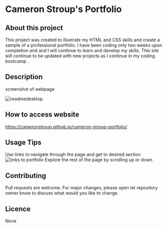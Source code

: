 # Cameron Stroup's Portfolio 
## About this project
This project was created to illustrate my HTML and CSS skills and create a sample of a professional portfolio. I have been coding only two weeks upon completion and and I will continue to learn and develop my skills. This site will continue to be updated  with  new projects as I continue in my coding bootcamp .
## Description 
screenshot of webpage


![readmedesktop](https://user-images.githubusercontent.com/90347622/154871782-eec8b267-a72d-446d-b8d9-41cafc13a17f.JPG)

## How to access website
https://cameronstroup.github.io/cameron-stroup-portfolio/

## Usage Tips
Use links to navigate through the page and get to desired section 
![links to portfolio](https://user-images.githubusercontent.com/90347622/154872234-03508c5e-2805-4f9f-ac9e-0045e80c181c.JPG)
Explore the rest of the page by scrolling up or down 
## Contributing
Pull requests are welcome. For major changes, please open let repository owner know to discuss what would you like to change.

## Licence 
None 
